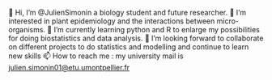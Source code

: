 👋 Hi, I’m @JulienSimonin a biology student and future researcher.
👀 I’m interested in plant epidemiology and the interactions between micro-organisms.
🌱 I’m currently learning python and R to enlarge my possibilities for doing biostatistics and data analysis.
💞️ I’m looking forward to collaborate on different projects to do statistics and modelling and continue to learn new skills
📫 How to reach me : my university mail is julien.simonin01@etu.umontpellier.fr
